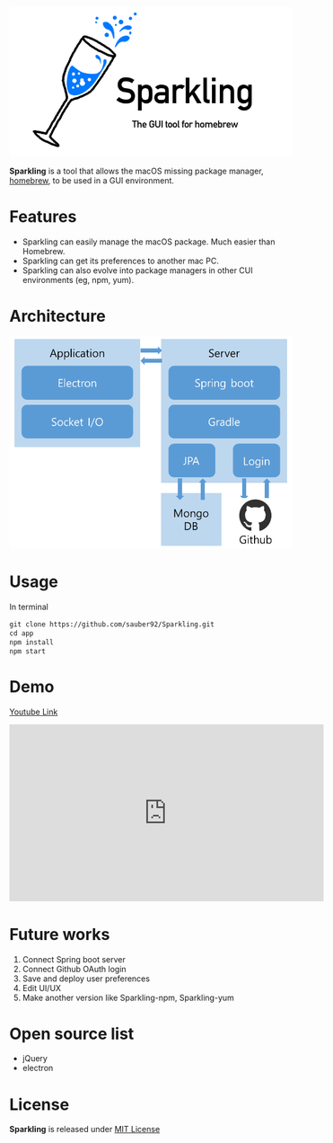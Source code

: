 ![Sparkling-logo](app/src/logo.png)  

**Sparkling** is a tool that allows the macOS missing package manager, [homebrew](http://brew.sh/), to be used in a GUI environment.  

# Features    

* Sparkling can easily manage the macOS package. Much easier than Homebrew.  
* Sparkling can get its preferences to another mac PC.  
* Sparkling can also evolve into package managers in other CUI environments (eg, npm, yum).  

# Architecture  

![Sparkling-architecture](app/src/architecture.png)  

# Usage  

In terminal  

```
git clone https://github.com/sauber92/Sparkling.git  
cd app  
npm install  
npm start
```

# Demo

[Youtube Link](https://youtu.be/Vnnu6sH6hYM)

<iframe width="560" height="315" src="https://www.youtube.com/embed/Vnnu6sH6hYM" frameborder="0" allowfullscreen></iframe>

# Future works  

1. Connect Spring boot server  
2. Connect Github OAuth login  
3. Save and deploy user preferences  
4. Edit UI/UX  
5. Make another version like Sparkling-npm, Sparkling-yum  

# Open source list

* jQuery  
* electron

# License  

**Sparkling** is released under [MIT License](LICENSE)
